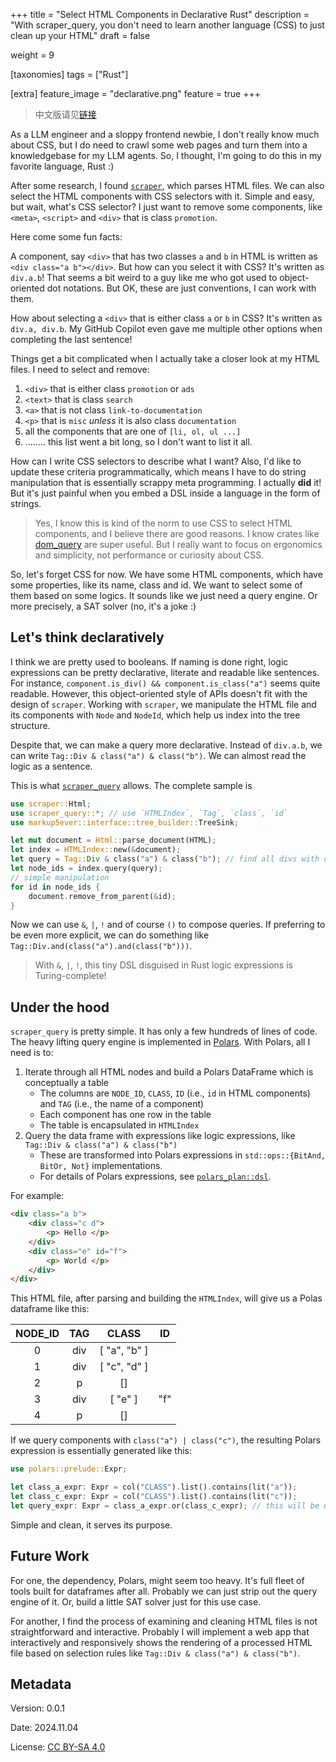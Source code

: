 +++
title = "Select HTML Components in Declarative Rust"
description = "With scraper_query, you don't need to learn another language (CSS) to just clean up your HTML"
draft = false

weight = 9

[taxonomies]
tags = ["Rust"]

[extra]
feature_image = "declarative.png"
feature = true
+++

> 中文版请见[链接](@/blog/select-html-declarative-rust/index.md)

As a LLM engineer and a sloppy frontend newbie, I don't really know much about CSS, but I do need to crawl some web pages and turn them into a knowledgebase for my LLM agents. So, I thought, I'm going to do this in my favorite language, Rust :)

After some research, I found [`scraper`](https://github.com/rust-scraper/scraper), which parses HTML files. We can also select the HTML components with CSS selectors with it. Simple and easy, but wait, what's CSS selector? I just want to remove some components, like `<meta>`, `<script>` and `<div>` that is class `promotion`.

Here come some fun facts:
 
A component, say `<div>` that has two classes `a` and `b` in HTML is written as `<div class="a b"></div>`. But how can you select it with CSS? It's written as `div.a.b`! That seems a bit weird to a guy like me who got used to object-oriented dot notations. But OK, these are just conventions, I can work with them.

How about selecting a `<div>` that is either class `a` or `b` in CSS? It's written as `div.a, div.b`. My GitHub Copilot even gave me multiple other options when completing the last sentence!

Things get a bit complicated when I actually take a closer look at my HTML files. I need to select and remove:
1. `<div>` that is either class `promotion` or `ads`
2. `<text>` that is class `search`
3. `<a>` that is not class `link-to-documentation`
4. `<p>` that is `misc` _unless_ it is also class `documentation`
5. all the components that are one of `[li, ol, ul ...]`
6. ........ this list went a bit long, so I don't want to list it all.

How can I write CSS selectors to describe what I want? Also, I'd like to update these criteria programmatically, which means I have to do string manipulation that is essentially scrappy meta programming. 
I actually **did** it! But it's just painful when you embed a DSL inside a language in the form of strings.

> Yes, I know this is kind of the norm to use CSS to select HTML components, and I believe there are good reasons. I know crates like [dom_query](https://docs.rs/dom_query/latest/dom_query/) are super useful. 
> But I really want to focus on ergonomics and simplicity, not performance or curiosity about CSS.

So, let's forget CSS for now. We have some HTML components, which have some properties, like its name, class and id. We want to select some of them based on some logics. It sounds like we just need a query engine. Or more precisely, a SAT solver (no, it's a joke :)

## Let's think declaratively

I think we are pretty used to booleans. If naming is done right, logic expressions can be pretty declarative, literate and readable like sentences. For instance, `component.is_div() && component.is_class("a")` seems quite readable. 
However, this object-oriented style of APIs doesn't fit with the design of `scraper`. Working with `scraper`, we manipulate the HTML file and its components with `Node` and `NodeId`, which help us index into the tree structure.

Despite that, we can make a query more declarative. Instead of `div.a.b`, we can write `Tag::Div & class("a") & class("b")`. We can almost read the logic as a sentence.

This is what [`scraper_query`](https://crates.io/crates/scraper_query) allows. The complete sample is

```rust
use scraper::Html;
use scraper_query::*; // use `HTMLIndex`, `Tag`, `class`, `id`
use markup5ever::interface::tree_builder::TreeSink;

let mut document = Html::parse_document(HTML);
let index = HTMLIndex::new(&document);
let query = Tag::Div & class("a") & class("b"); // find all divs with class "a" and "b"
let node_ids = index.query(query);
// simple manipulation
for id in node_ids {
    document.remove_from_parent(&id);
}
```

Now we can use `&`, `|`, `!` and of course `()` to compose queries. If preferring to be even more explicit, we can do something like `Tag::Div.and(class("a").and(class("b")))`.

> With `&`, `|`, `!`, this tiny DSL disguised in Rust logic expressions is Turing-complete!


## Under the hood

`scraper_query` is pretty simple. It has only a few hundreds of lines of code. The heavy lifting query engine is implemented in [Polars](https://pola.rs). With Polars, all I need is to:
1. Iterate through all HTML nodes and build a Polars DataFrame which is conceptually a table
    * The columns are `NODE_ID`, `CLASS`, `ID` (i.e., `id` in HTML components) and `TAG` (i.e., the name of a component)
    * Each component has one row in the table
    * The table is encapsulated in `HTMLIndex`
2. Query the data frame with expressions like logic expressions, like `Tag::Div & class("a") & class("b")`
    * These are transformed into Polars expressions in `std::ops::{BitAnd, BitOr, Not}` implementations.
    * For details of Polars expressions, see [`polars_plan::dsl`](https://docs.rs/polars-plan/latest/polars_plan/dsl/index.html).

For example:
```html
<div class="a b">
    <div class="c d">
        <p> Hello </p>
    </div>
    <div class="e" id="f">
        <p> World </p>
    </div>
</div>
```

This HTML file, after parsing and building the `HTMLIndex`, will give us a Polas dataframe like this:

| NODE_ID | TAG | CLASS | ID |
| :-----: | :-: | :---: | :-: |
| 0       | div | [ "a", "b" ] |    |
| 1       | div | [ "c", "d" ] |    |
| 2       | p   | []     |    |
| 3       | div | [ "e" ]    | "f"  |
| 4       | p   | []     |    |


If we query components with `class("a") | class("c")`, the resulting Polars expression is essentially generated like this:

```rust
use polars::prelude::Expr;

let class_a_expr: Expr = col("CLASS").list().contains(lit("a"));
let class_c_expr: Expr = col("CLASS").list().contains(lit("c"));
let query_expr: Expr = class_a_expr.or(class_c_expr); // this will be used to filter the dataframe
```

Simple and clean, it serves its purpose.

## Future Work

For one, the dependency, Polars, might seem too heavy. It's full fleet of tools built for dataframes after all. Probably we can just strip out the query engine of it. Or, build a little SAT solver just for this use case.

For another, I find the process of examining and cleaning HTML files is not straightforward and interactive. Probably I will implement a web app that interactively and responsively shows the rendering of a processed HTML file based on selection rules like `Tag::Div & class("a") & class("b")`.


## Metadata

Version: 0.0.1

Date: 2024.11.04

License: [CC BY-SA 4.0](https://creativecommons.org/licenses/by-sa/4.0/)
